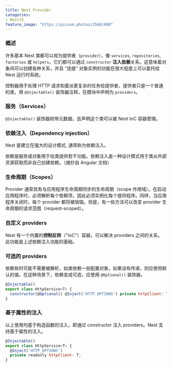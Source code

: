 ```yaml
---
title: Nest Provider
categories:
- NestJS
feature_image: "https://picsum.photos/2560/600"
---
```


### 概述
许多基本 Nest 类都可以视为提供者（`provider`），像 `services`, `repositories`, `factories` 或 `helpers`。它们都可以通过 `constructor` **注入依赖**关系。这意味着对象间可以创建各种关系，并且 “连接” 对象实例的功能在很大程度上可以委托给 Nest 运行时系统。

控制器用于处理 HTTP 请求和委派更复杂的任务给提供者，提供者只是一个普通的类，用 `@Injectable()` 装饰器注释，在模块中声明为 `providers`。


### 服务（Services）
`@Injectable()` 装饰器附带元数据，且声明这个类可以被 Nest IoC 容器管理。

### 依赖注入（Dependency injection）
Nest 是建立在强大的设计模式, 通常称为依赖注入。

依赖是服务或对象用于给类提供若干功能。依赖注入是一种设计模式用于类从外部资源获取而非自己创建依赖。（摘抄自 Angular 文档）

### 生命周期（Scopes）
Provider 通常具有与应用程序生命周期同步的生命周期（scope 作用域）。在启动应用程序时，必须解析每个依赖项，因此必须实例化每个提供程序。同样，当应用程序关闭时，每个 provider 都将被销毁。但是，有一些方法可以改变 provider 生命周期的请求范围（request-scoped）。

### 自定义 providers
Nest 有一个内置的**控制反转**（"IoC"）容器，可以解决 providers 之间的关系。 此功能是上述依赖注入功能的基础。

### 可选的 providers
依赖有时可能不需要被解析，如类依赖一些配置对象，如果没有传递，则应使用默认的值。在这种场景下，依赖变成可选，应使用 `@Optional()` 装饰器。

```js
@Injectable()
export class HttpService<T> {
  constructor(@Optional() @Inject('HTTP_OPTIONS') private httpClient: T) {}
}
```

### 基于属性的注入
以上使用均基于构造函数的注入，即通过 constructor 注入 providers。Nest 支持基于属性的注入。

```js
@Injectable()
export class HttpService<T> {
  @Inject('HTTP_OPTIONS')
  private readonly httpClient: T;
}
```